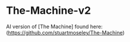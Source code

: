 # The-Machine-v2
AI version of [The Machine] found here:(https://github.com/stuartmoseley/The-Machine)
